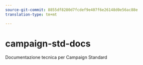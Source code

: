 ```yaml
---
source-git-commit: 8855df8280d7fcdef9e407f6e26148d0e56ac88e
translation-type: tm+mt

---
```

# campaign-std-docs

Documentazione tecnica per Campaign Standard
